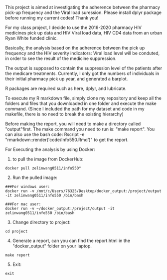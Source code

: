 This project is aimed at investigating the adherence between the pharmacy pick-up frequency and the Viral load suression.
Please install dplyr package before running my current codes! Thank you!

For my class project, I decide to use the 2016-2020 pharmacy HIV medicines pick up data and HIV Viral load data, HIV CD4 data from an urban Ryan White funded clinic. 

Basically, the analysis based on the adherence between the pick up frequency and the HIV severity indicators: Viral load level will be conduted, in order to see the result of the medicine suppression.

The output is supposed to contain the suppression level of the patients after the medicare treatments. Currently, I only got the numbers of individuals in their initial pharmacy pick up year, and generated a barplot.

R packages are required such as here, dplyr, and lubricate.

To execute my R markdown file, simply clone my repository and keep all the folders and files that you downloaded in one folder and execute the make command. 
(Since I included the path for my dataset and code in my makefile, there is no need to break the existing hierarchy)

Before making the report, you will need to make a directory called "output"first. 
The make command you need to run is: "make report".
You can also use the bash code: Rscript -e "rmarkdown::render('code/Info550.Rmd')" to get the report.

For Executing the analysis by using Docker:
1. to pull the image from DockerHub:

```
docker pull zelinwang0511/info550"
```
2. Run the pulled image:
```
###For windows user:
docker run -v /mnt/c/Users/76325/Desktop/docker_output:/project/output -it zelinwang0511/info550 /bin/bash

###For mac user:
docker run -v ~/docker_output:/project/output -it zelinwang0511/info550 /bin/bash
```
3. Change directory to project:
```
cd project
```
4. Generate a report, can you can find the report.html in the "docker_output" folder on your laptop.
```
make report
```
5. Exit:
```
exit
```



